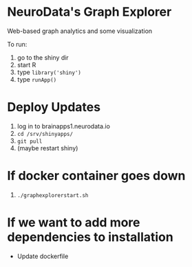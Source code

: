 # NeuroData's Graph Explorer
Web-based graph analytics and some visualization

To run:

1. go to the shiny dir
2. start R
3. type `library('shiny')`
5. type `runApp()`

# Deploy Updates

1. log in to brainapps1.neurodata.io
2. ```cd /srv/shinyapps/```
3. ```git pull```
4. (maybe restart shiny)

# If docker container goes down

1. ```./graphexplorerstart.sh```

# If we want to add more dependencies to installation

- Update dockerfile
